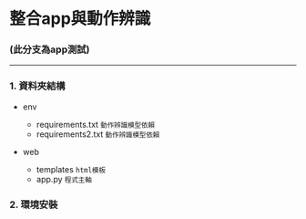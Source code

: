 # 整合app與動作辨識
### (此分支為app測試)
***
### 1. 資料夾結構
  + env
    + requirements.txt `動作辨識模型依賴`
    + requirements2.txt `動作辨識模型依賴`
    
  + web
    + templates `html模板`
    + app.py `程式主軸`
    
### 2. 環境安裝

